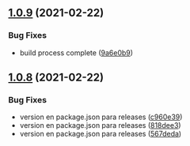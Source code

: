 ## [1.0.9](https://github.com/orlandobrea/dashboard-migracion-sips-be/compare/v1.0.8...v1.0.9) (2021-02-22)


### Bug Fixes

* build process complete ([9a6e0b9](https://github.com/orlandobrea/dashboard-migracion-sips-be/commit/9a6e0b9c45302d2cd91dd3eb7c45497eb3d6ad78))

## [1.0.8](https://github.com/orlandobrea/dashboard-migracion-sips-be/compare/v1.0.7...v1.0.8) (2021-02-22)


### Bug Fixes

* version en package.json para releases ([c960e39](https://github.com/orlandobrea/dashboard-migracion-sips-be/commit/c960e395f963d32f3806c3ecb77a21e17943542b))
* version en package.json para releases ([818dee3](https://github.com/orlandobrea/dashboard-migracion-sips-be/commit/818dee391179ae2af3be2e1821ef0fd71a9692ef))
* version en package.json para releases ([567deda](https://github.com/orlandobrea/dashboard-migracion-sips-be/commit/567deda967de964a604a5055bbdd739219a366d9))
